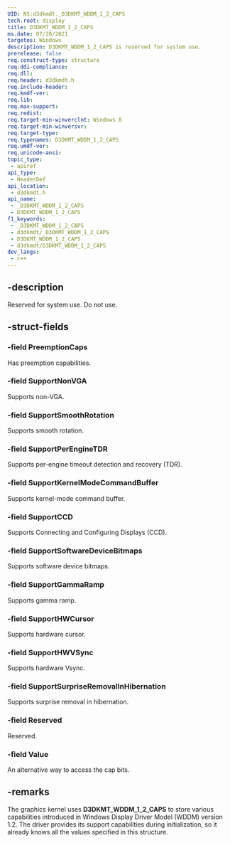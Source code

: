 ```yaml
---
UID: NS:d3dkmdt._D3DKMT_WDDM_1_2_CAPS
tech.root: display
title: D3DKMT_WDDM_1_2_CAPS
ms.date: 07/28/2021
targetos: Windows
description: D3DKMT_WDDM_1_2_CAPS is reserved for system use.
prerelease: false
req.construct-type: structure
req.ddi-compliance: 
req.dll: 
req.header: d3dkmdt.h
req.include-header: 
req.kmdf-ver: 
req.lib: 
req.max-support: 
req.redist: 
req.target-min-winverclnt: Windows 8
req.target-min-winversvr: 
req.target-type: 
req.typenames: D3DKMT_WDDM_1_2_CAPS
req.umdf-ver: 
req.unicode-ansi: 
topic_type:
 - apiref
api_type:
 - HeaderDef
api_location:
 - d3dkmdt.h
api_name:
 - _D3DKMT_WDDM_1_2_CAPS
 - D3DKMT_WDDM_1_2_CAPS
f1_keywords:
 - _D3DKMT_WDDM_1_2_CAPS
 - d3dkmdt/_D3DKMT_WDDM_1_2_CAPS
 - D3DKMT_WDDM_1_2_CAPS
 - d3dkmdt/D3DKMT_WDDM_1_2_CAPS
dev_langs:
 - c++
---
```


## -description

Reserved for system use. Do not use.

## -struct-fields

### -field PreemptionCaps

Has preemption capabilities.

### -field SupportNonVGA

Supports non-VGA.

### -field SupportSmoothRotation

Supports smooth rotation.

### -field SupportPerEngineTDR

Supports per-engine timeout detection and recovery (TDR).

### -field SupportKernelModeCommandBuffer

Supports kernel-mode command buffer.

### -field SupportCCD

Supports Connecting and Configuring Displays (CCD).

### -field SupportSoftwareDeviceBitmaps

Supports software device bitmaps.

### -field SupportGammaRamp

Supports gamma ramp.

### -field SupportHWCursor

Supports hardware cursor.

### -field SupportHWVSync

Supports hardware Vsync.

### -field SupportSurpriseRemovalInHibernation

Supports surprise removal in hibernation.

### -field Reserved

Reserved.

### -field Value

An alternative way to access the cap bits.

## -remarks

The graphics kernel uses **D3DKMT_WDDM_1_2_CAPS** to store various capabilities introduced in Windows Display Driver Model (WDDM) version 1.2. The driver provides its support capabilities during initialization, so it already knows all the values specified in this structure.
